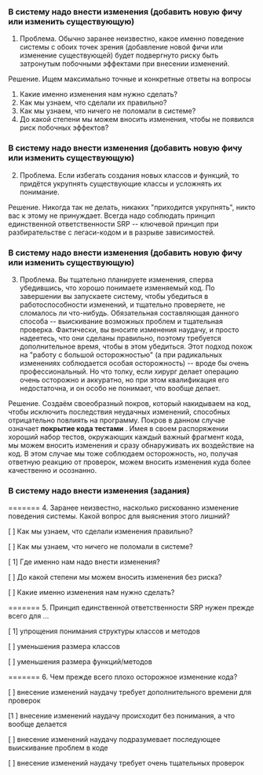 ### В систему надо внести изменения (добавить новую фичу или изменить существующую)

1. Проблема. Обычно заранее неизвестно, какое именно поведение системы с обоих точек зрения (добавление новой фичи или изменение существующей) будет подвергнуто риску быть затронутым побочными эффектами при внесении изменений.

Решение. Ищем максимально точные и конкретные ответы на вопросы

1. Какие именно изменения нам нужно сделать?
2. Как мы узнаем, что сделали их правильно?
3. Как мы узнаем, что ничего не поломали в системе?
4. До какой степени мы можем вносить изменения, чтобы не появился риск побочных эффектов?

### В систему надо внести изменения (добавить новую фичу или изменить существующую)

2. Проблема. Если избегать создания новых классов и функций, то придётся укрупнять существующие классы и усложнять их понимание.

Решение. Никогда так не делать, никаких "приходится укрупнять", никто вас к этому не принуждает. Всегда надо соблюдать принцип единственной ответственности SRP -- ключевой принцип при разбирательстве с легаси-кодом и в разрыве зависимостей.

### В систему надо внести изменения (добавить новую фичу или изменить существующую)

3. Проблема. Вы тщательно планируете изменения, сперва убедившись, что хорошо понимаете изменяемый код. По завершении вы запускаете систему, чтобы убедиться в работоспособности изменений, и тщательно проверяете, не сломалось ли что-нибудь. Обязательная составляющая данного способа -- выискивание возможных проблем и тщательная проверка. Фактически, вы вносите изменения наудачу, и просто надеетесь, что они сделаны правильно, поэтому требуется дополнительное время, чтобы в этом убедиться.
   Этот подход похож на "работу с большой осторожностью" (а при радикальных изменениях соблюдается особая осторожность) -- вроде бы очень профессиональный. Но что толку, если хирург делает операцию очень осторожно и аккуратно, но при этом квалификация его недостаточна, и он особо не понимает, что вообще делает.

Решение. Создаём своеобразный покров, который накидываем на код, чтобы исключить последствия неудачных изменений, способных отрицательно повлиять на программу. Покров в данном случае означает  **покрытие кода тестами** . Имея в своем распоряжении хороший набор тестов, окружающих каждый важный фрагмент кода, мы можем вносить изменения и сразу обнаруживать их воздействие на код. В этом случае мы тоже соблюдаем осторожность, но, получая ответную реакцию от проверок, можем вносить изменения куда более качественно и осознанно.


### В систему надо внести изменения (задания)

======= 4. Заранее неизвестно, насколько рискованно изменение поведения системы. Какой вопрос для выяснения этого лишний?

[ ] Как мы узнаем, что сделали изменения правильно?

[ ] Как мы узнаем, что ничего не поломали в системе?

[ 1] Где именно нам надо внести изменения?

[ ] До какой степени мы можем вносить изменения без риска?

[ ] Какие именно изменения нам нужно сделать?

======= 5. Принцип единственной ответственности SRP нужен прежде всего для ...

[ 1] упрощения понимания структуры классов и методов

[ ] уменьшения размера классов

[ ] уменьшения размера функций/методов

======= 6. Чем прежде всего плохо осторожное изменение кода?

[ ] внесение изменений наудачу требует дополнительного времени для проверок

[1 ] внесение изменений наудачу происходит без понимания, а что вообще делается

[ ] внесение изменений наудачу подразумевает последующее выискивание проблем в коде

[ ] внесение изменений наудачу требует очень тщательных проверок
